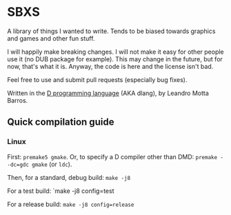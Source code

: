 # SBXS

A library of things I wanted to write. Tends to be biased towards
graphics and games and other fun stuff.

I will happily make breaking changes. I will not make it easy for other
people use it (no DUB package for example). This may change in the
future, but for now, that's what it is. Anyway, the code is here and the
license isn't bad.

Feel free to use and submit pull requests (especially bug fixes).

Written in the [D programming language](https://dlang.org) (AKA
dlang), by Leandro Motta Barros.


## Quick compilation guide

### Linux

First: `premake5 gmake`. Or, to specify a D compiler other than DMD:
`premake --dc=gdc gmake` (or `ldc`).


Then, for a standard, debug build: `make -j8`

For a test build: `make -j8 config=test

For a release build: `make -j8 config=release`
